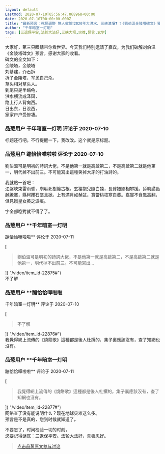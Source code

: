 ```yaml
---
layout: default
Lastmod: 2020-07-10T05:56:47.068968+00:00
date: 2020-07-10T00:00:00.000Z
title: "最新預言：死屍遍野 無人收殮❗2020年大洪水、三峽潰壩❓ ❗《劉伯溫金陵塔碑文》獨家破譯❗❗"
author: "千年暗室一灯明"
tags: [三退保平安,法轮大法好,三峡大坝,灾难,预言,玄学]
---
```


大家好，第三只眼睛带你看世界。今天我们特别邀请了嘉宾，为我们破解刘伯温《金陵塔碑文》预言，感谢大家的收看。  
碑文的全文如下：  
金陵塔，金陵塔  
刘基建，介石拆  
拆了金陵塔，军民自己杀。  
草头相对草头人。  
到尾只是半缩龟，  
洪水横流成泽国，  
路上行人背向西。  
日出东，日没西，  
家家户户受惨凄。

            
### 品葱用户 **千年暗室一灯明** 评论于 2020-07-10
        
标题还行吧。不行提醒一下，我改改。这个就是原标题。
        


            
### 品葱用户 **蹦恰恰嘩啦啦** 评论于 2020-07-10
        
劉伯溫可是明初的詩詞大佬，不是他第一就是高啟第二，不是高啟第二就是他第一，明代掉不出前三。不可能寫出這種笑掉大牙的打油詩的。  
  
我就貼一首吧：  
江盤峽束雷雨昏，崩崕死樹纏古根。玄猿抱兒隨白猿，長臂婹嫋相攀援。舔睒譎詭趠騰騫，縣柯攫石墜且掀。上有滿月如赬盆，篔簹桃枝寒自蕃。嘉實不食鳳高翻，但見娥皇女英之淚痕。  
  
字全部唸對就不得了了。
        


            
### 品葱用户 **千年暗室一灯明 
蹦恰恰嘩啦啦** 评论于 2020-07-11
        
[

> 劉伯溫可是明初的詩詞大佬，不是他第一就是高啟第二，不是高啟第二就是他第一，明代掉不出前三。不可能寫出...

]( "/video/item_id-22875#")  
不了解
        


            
### 品葱用户 **蹦恰恰嘩啦啦 
千年暗室一灯明** 评论于 2020-07-10
        
[

> 不了解

]( "/video/item_id-22876#")  
我覺得網上流傳的《燒餅歌》這種都是後人杜撰的，集子裏應該沒有，查了知網也沒有。
        


            
### 品葱用户 **千年暗室一灯明 
蹦恰恰嘩啦啦** 评论于 2020-07-11
        
[

> 我覺得網上流傳的《燒餅歌》這種都是後人杜撰的，集子裏應該沒有，查了知網也沒有。

]( "/video/item_id-22877#")  
网络查了没有能说明什么？现在地球灾难这么多。  
预言是不是真的，您到时候就知道了。  
  
不要忘了，时间检验一切的时刻，  
您要记得谜底：三退保平安。法轮大法好，真善忍好。
        






> [点击品葱原文参与讨论](https://pincong.rocks/video/2520)

